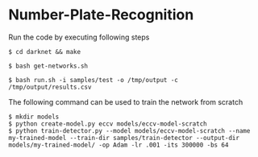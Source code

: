 # Number-Plate-Recognition

Run the code by executing following steps

```shellscript
$ cd darknet && make
```
```shellscript
$ bash get-networks.sh
```
```shellscript
$ bash run.sh -i samples/test -o /tmp/output -c /tmp/output/results.csv
```
The following command can be used to train the network from scratch

```shellscript
$ mkdir models
$ python create-model.py eccv models/eccv-model-scratch
$ python train-detector.py --model models/eccv-model-scratch --name my-trained-model --train-dir samples/train-detector --output-dir models/my-trained-model/ -op Adam -lr .001 -its 300000 -bs 64
```
